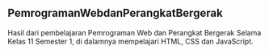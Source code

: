 ## PemrogramanWebdanPerangkatBergerak
Hasil dari pembelajaran Pemrograman Web dan Perangkat Bergerak Selama Kelas 11
Semester 1, di dalamnya mempelajari HTML, CSS dan JavaScript. 
